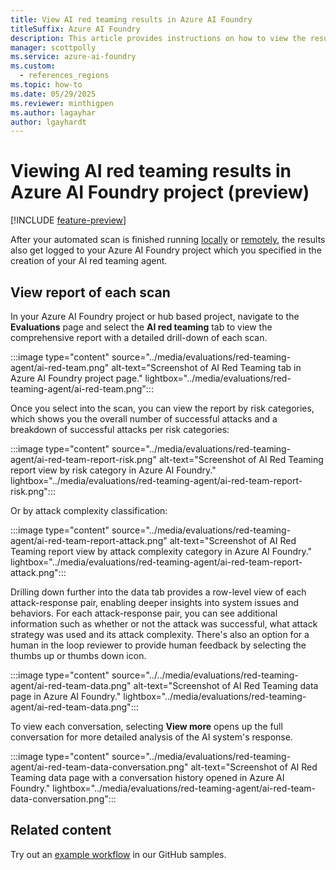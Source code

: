 ```yaml
---
title: View AI red teaming results in Azure AI Foundry
titleSuffix: Azure AI Foundry
description: This article provides instructions on how to view the results of the AI red teaming agent's scan of a Generative AI application in Azure AI Foundry.
manager: scottpolly
ms.service: azure-ai-foundry
ms.custom:
  - references_regions
ms.topic: how-to
ms.date: 05/29/2025
ms.reviewer: minthigpen
ms.author: lagayhar
author: lgayhardt
---
```


# Viewing AI red teaming results in Azure AI Foundry project (preview)

[!INCLUDE [feature-preview](../includes/feature-preview.md)]

After your automated scan is finished running [locally](./develop/run-scans-ai-red-teaming-agent.md) or [remotely](./develop/run-ai-red-teaming-cloud.md), the results also get logged to your Azure AI Foundry project which you specified in the creation of your AI red teaming agent.

## View report of each scan

In your Azure AI Foundry project or hub based project, navigate to the **Evaluations** page and select the **AI red teaming** tab to view the comprehensive report with a detailed drill-down of each scan.

:::image type="content" source="../media/evaluations/red-teaming-agent/ai-red-team.png" alt-text="Screenshot of AI Red Teaming tab in Azure AI Foundry project page." lightbox="../media/evaluations/red-teaming-agent/ai-red-team.png":::

Once you select into the scan, you can view the report by risk categories, which shows you the overall number of successful attacks and a breakdown of successful attacks per risk categories:

:::image type="content" source="../media/evaluations/red-teaming-agent/ai-red-team-report-risk.png" alt-text="Screenshot of AI Red Teaming report view by risk category in Azure AI Foundry." lightbox="../media/evaluations/red-teaming-agent/ai-red-team-report-risk.png":::

Or by attack complexity classification:

:::image type="content" source="../media/evaluations/red-teaming-agent/ai-red-team-report-attack.png" alt-text="Screenshot of AI Red Teaming report view by attack complexity category in Azure AI Foundry." lightbox="../media/evaluations/red-teaming-agent/ai-red-team-report-attack.png":::

Drilling down further into the data tab provides a row-level view of each attack-response pair, enabling deeper insights into system issues and behaviors. For each attack-response pair, you can see additional information such as whether or not the attack was successful, what attack strategy was used and its attack complexity. There's also an option for a human in the loop reviewer to provide human feedback by selecting the thumbs up or thumbs down icon.

:::image type="content" source="../../media/evaluations/red-teaming-agent/ai-red-team-data.png" alt-text="Screenshot of AI Red Teaming data page in Azure AI Foundry." lightbox="../media/evaluations/red-teaming-agent/ai-red-team-data.png":::

To view each conversation, selecting **View more** opens up the full conversation for more detailed analysis of the AI system's response.

:::image type="content" source="../media/evaluations/red-teaming-agent/ai-red-team-data-conversation.png" alt-text="Screenshot of AI Red Teaming data page with a conversation history opened in Azure AI Foundry." lightbox="../media/evaluations/red-teaming-agent/ai-red-team-data-conversation.png":::

## Related content

Try out an [example workflow](https://aka.ms/airedteamingagent-sample) in our GitHub samples.
